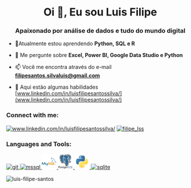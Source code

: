 <h1 align="center">Oi 👋, Eu sou Luis Filipe</h1>
<h3 align="center">Apaixonado por análise de dados e tudo do mundo digital</h3>

- 🌱Atualmente estou aprendendo **Python, SQL e R**

- 💬 Me pergunte sobre **Excel, Power BI, Google Data Studio e Python**

- 📫 Você me encontra através do e-mail **filipesantos.silvaluis@gmail.com**

- 📄 Aqui estão algumas habilidades [www.linkedin.com/in/luisfilipesantossilva/](www.linkedin.com/in/luisfilipesantossilva/)

<h3 align="left">Connect with me:</h3>
<p align="left">
<a href="https://linkedin.com/in/www.linkedin.com/in/luisfilipesantossilva/" target="blank"><img align="center" src="https://raw.githubusercontent.com/rahuldkjain/github-profile-readme-generator/master/src/images/icons/Social/linked-in-alt.svg" alt="www.linkedin.com/in/luisfilipesantossilva/" height="30" width="40" /></a>
<a href="https://instagram.com/filipe_lss" target="blank"><img align="center" src="https://raw.githubusercontent.com/rahuldkjain/github-profile-readme-generator/master/src/images/icons/Social/instagram.svg" alt="filipe_lss" height="30" width="40" /></a>
</p>

<h3 align="left">Languages and Tools:</h3>
<p align="left"> <a href="https://git-scm.com/" target="_blank" rel="noreferrer"> <img src="https://www.vectorlogo.zone/logos/git-scm/git-scm-icon.svg" alt="git" width="40" height="40"/> </a> <a href="https://www.microsoft.com/en-us/sql-server" target="_blank" rel="noreferrer"> <img src="https://www.svgrepo.com/show/303229/microsoft-sql-server-logo.svg" alt="mssql" width="40" height="40"/> </a> <a href="https://www.mysql.com/" target="_blank" rel="noreferrer"> <img src="https://raw.githubusercontent.com/devicons/devicon/master/icons/mysql/mysql-original-wordmark.svg" alt="mysql" width="40" height="40"/> </a> <a href="https://www.postgresql.org" target="_blank" rel="noreferrer"> <img src="https://raw.githubusercontent.com/devicons/devicon/master/icons/postgresql/postgresql-original-wordmark.svg" alt="postgresql" width="40" height="40"/> </a> <a href="https://www.python.org" target="_blank" rel="noreferrer"> <img src="https://raw.githubusercontent.com/devicons/devicon/master/icons/python/python-original.svg" alt="python" width="40" height="40"/> </a> <a href="https://www.sqlite.org/" target="_blank" rel="noreferrer"> <img src="https://www.vectorlogo.zone/logos/sqlite/sqlite-icon.svg" alt="sqlite" width="40" height="40"/> </a> </p>

<p><img align="center" src="https://github-readme-stats.vercel.app/api/top-langs?username=luis-filipe-santos&show_icons=true&locale=en&layout=compact" alt="luis-filipe-santos" /></p>
